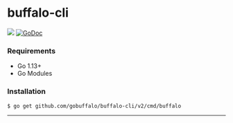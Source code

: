 # buffalo-cli

[![](https://github.com/gobuffalo/buffalo-cli/workflows/Tests/badge.svg)](https://github.com/gobuffalo/buffalo-cli/actions)
[![GoDoc](https://godoc.org/github.com/gobuffalo/buffalo-cli?status.svg)](https://godoc.org/github.com/gobuffalo/buffalo-cli)

### Requirements

* Go 1.13+
* Go Modules

### Installation

```bash
$ go get github.com/gobuffalo/buffalo-cli/v2/cmd/buffalo
```

---
